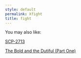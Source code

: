 ```yaml
---
style: default
permalink: Xfight
title: fight
---
```

You may also like:

[SCP-2713](http://scp-wiki.net/scp-2713)

[The Bold and the Dutiful (Part One)](http://scp-wiki.net/the-bold-and-the-dutiful-pt1)
